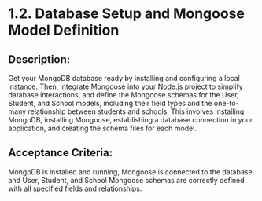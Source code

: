 # 1.2. Database Setup and Mongoose Model Definition

## Description:
Get your MongoDB database ready by installing and configuring a local instance. Then, integrate Mongoose into your Node.js project to simplify database interactions, and define the Mongoose schemas for the User, Student, and School models, including their field types and the one-to-many relationship between students and schools. This involves installing MongoDB, installing Mongoose, establishing a database connection in your application, and creating the schema files for each model.

## Acceptance Criteria:
MongoDB is installed and running, Mongoose is connected to the database, and User, Student, and School Mongoose schemas are correctly defined with all specified fields and relationships.